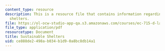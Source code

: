 ```yaml
---
content_type: resource
description: This is a resource file that contains information regarding sustainable
  shelters.
file: https://ol-ocw-studio-app-qa.s3.amazonaws.com/courses/ec-715-d-lab-disseminating-innovations-for-the-common-good-spring-2007/ce888de2498ab034b1d90a8bc8db14a1_MITEC_715S07_sustnablshl.pdf
file_type: application/pdf
resourcetype: Document
title: Sustainable Shelters
uid: ce888de2-498a-b034-b1d9-0a8bc8db14a1
---
```

